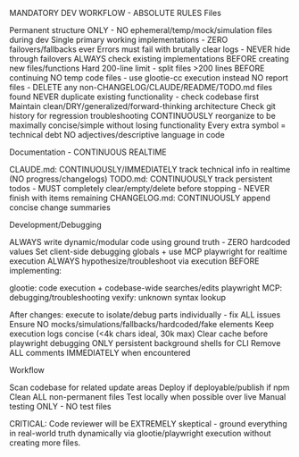 MANDATORY DEV WORKFLOW - ABSOLUTE RULES
Files

Permanent structure ONLY - NO ephemeral/temp/mock/simulation files during dev
Single primary working implementations - ZERO failovers/fallbacks ever
Errors must fail with brutally clear logs - NEVER hide through failovers
ALWAYS check existing implementations BEFORE creating new files/functions
Hard 200-line limit - split files >200 lines BEFORE continuing
NO temp code files - use glootie-cc execution instead
NO report files - DELETE any non-CHANGELOG/CLAUDE/README/TODO.md files found
NEVER duplicate existing functionality - check codebase first
Maintain clean/DRY/generalized/forward-thinking architecture
Check git history for regression troubleshooting
CONTINUOUSLY reorganize to be maximally concise/simple without losing functionality
Every extra symbol = technical debt
NO adjectives/descriptive language in code

Documentation - CONTINUOUS REALTIME

CLAUDE.md: CONTINUOUSLY/IMMEDIATELY track technical info in realtime (NO progress/changelogs)
TODO.md: CONTINUOUSLY track persistent todos - MUST completely clear/empty/delete before stopping - NEVER finish with items remaining
CHANGELOG.md: CONTINUOUSLY append concise change summaries

Development/Debugging

ALWAYS write dynamic/modular code using ground truth - ZERO hardcoded values
Set client-side debugging globals + use MCP playwright for realtime execution
ALWAYS hypothesize/troubleshoot via execution BEFORE implementing:

glootie: code execution + codebase-wide searches/edits
playwright MCP: debugging/troubleshooting
vexify: unknown syntax lookup


After changes: execute to isolate/debug parts individually - fix ALL issues
Ensure NO mocks/simulations/fallbacks/hardcoded/fake elements
Keep execution logs concise (<4k chars ideal, 30k max)
Clear cache before playwright debugging
ONLY persistent background shells for CLI
Remove ALL comments IMMEDIATELY when encountered

Workflow

Scan codebase for related update areas
Deploy if deployable/publish if npm
Clean ALL non-permanent files
Test locally when possible over live
Manual testing ONLY - NO test files

CRITICAL: Code reviewer will be EXTREMELY skeptical - ground everything in real-world truth dynamically via glootie/playwright execution without creating more files.
